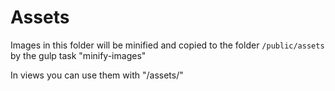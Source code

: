 # Assets

Images in this folder will be minified and copied to the folder `/public/assets` by the gulp task "minify-images" 

In views you can use them with "/assets/"

